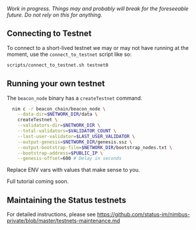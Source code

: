 _Work in progress. Things may and probably will break for the foreseeable future. Do not rely on this for anything._

## Connecting to Testnet

To connect to a short-lived testnet we may or may not have running at the moment, use the `connect_to_testnet` script like so:

```bash
scripts/connect_to_testnet.sh testnet0
```

## Running your own testnet

The `beacon_node` binary has a `createTestnet` command.

```bash
  nim c -r beacon_chain/beacon_node \
    --data-dir=$NETWORK_DIR/data \
    createTestnet \
    --validators-dir=$NETWORK_DIR \
    --total-validators=$VALIDATOR_COUNT \
    --last-user-validator=$LAST_USER_VALIDATOR \
    --output-genesis=$NETWORK_DIR/genesis.ssz \
    --output-bootstrap-file=$NETWORK_DIR/bootstrap_nodes.txt \
    --bootstrap-address=$PUBLIC_IP \
    --genesis-offset=600 # Delay in seconds
```

Replace ENV vars with values that make sense to you.

Full tutorial coming soon.

## Maintaining the Status testnets

For detailed instructions, please see https://github.com/status-im/nimbus-private/blob/master/testnets-maintenance.md

